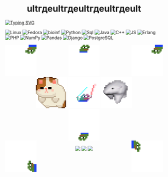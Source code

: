 <div id="header" align="center"><h1>ultгдеultгдеultгдеultгдеult</h1></div>

[![Typing SVG](https://readme-typing-svg.herokuapp.com?color=%2336ABC7&lines=a+great+programmer+programs)](https://git.io/typing-svg)


![Linux](https://img.shields.io/badge/-Linux-010006?style=for-the-badge&logo=Linux)
![Fedora](https://img.shields.io/badge/-Fedora-010006?style=for-the-badge&logo=Fedora)
![bioinf](https://img.shields.io/badge/-Bioinf-010006?style=for-the-badge&logo=bioinf)
![Python](https://img.shields.io/badge/-Python-010006?style=for-the-badge&logo=python)
![Sql](https://img.shields.io/badge/-SQLite-010006?style=for-the-badge&logo=sqlite)
![Java](https://img.shields.io/badge/Java-010006?style=for-the-badge&logo=openjdk)
![C++](https://img.shields.io/badge/-C++-010006?style=for-the-badge&logo=cplusplus)
![JS](https://img.shields.io/badge/-JS-010006?style=for-the-badge&logo=javascript)
![Erlang](https://img.shields.io/badge/-Erlang-010006?style=for-the-badge&logo=erlang)
![PHP](https://img.shields.io/badge/-PHP-010006?style=for-the-badge&logo=php)
![NumPy](https://img.shields.io/badge/-NumPy-010006?style=for-the-badge&logo=numpy)
![Pandas](https://img.shields.io/badge/-Pandas-010006?style=for-the-badge&logo=pandas)
![Django](https://img.shields.io/badge/-Django-010006?style=for-the-badge&logo=django)
![PostgreSQL](https://img.shields.io/badge/-PostgreSQL-010006?style=for-the-badge&logo=postgresql)





<div id="header" align="center">
  <img src="https://github.com/divanys/divanys/blob/main/forPhoto/bttv_hlam-512px-7origs.gif" width="100" align="left" фроги прыгает во все 4 стороны>
  <img src="https://github.com/divanys/divanys/blob/main/forPhoto/bttv_hlam-512px-10.gif" width="100">
  <img src="https://github.com/divanys/divanys/blob/main/forPhoto/bttv_hlam-512px-7.gif" width="100" align="right" фроги прыгает во все 4 стороны>
</div>
  
<div id="header" align="center">
  <img src="https://github.com/divanys/divanys/blob/main/forPhoto/bttv_hlam-512px-2.gif" width="100" котик>
  <img src="https://github.com/divanys/divanys/blob/main/forPhoto/bttv_hlam-512px-4.gif" width="100" фроги с палками>
  <img src="https://github.com/divanys/divanys/blob/main/forPhoto/bttv_hlam-512px-8.gif" width="100" медведь>
</div>

<div id="gthtdthyenj" align="center">
    <img src="https://github.com/divanys/divanys/blob/main/forPhoto/bttv_hlam-512px-10_%D0%BF%D0%B5%D1%80%D0%B5%D0%B2%D1%91%D1%80%D0%BD%D1%83%D1%82%D0%BE.gif" width="100" align="center">
 </div>
    
<div id="zhopa">
    <img src="https://github.com/divanys/divanys/blob/main/forPhoto/bttv_hlam-512px-7-copy-1.gif" width="100" align="left" фроги прыгает во все 4 стороны>
    <img src="https://github.com/divanys/divanys/blob/main/forPhoto/bttv_hlam-512px-7-copy-0.gif" width="100" align="right" фроги прыгает во все 4 стороны>
</div>
<br>

<div id="stat" align="center">
	<img src="https://github-profile-summary-cards.vercel.app/api/cards/profile-details?username=divanys&theme=github_dark"/>
	<img src="https://github-profile-summary-cards.vercel.app/api/cards/most-commit-language?username=divanys&theme=github_dark"/>
	<img src="https://github-profile-summary-cards.vercel.app/api/cards/stats?username=divanys&theme=github_dark"/>
</div>

